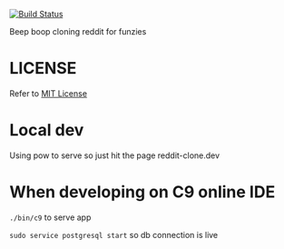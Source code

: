 [![Build Status](https://travis-ci.org/jonwho/reddit-clone.svg?branch=master)](https://travis-ci.org/jonwho/reddit-clone)

Beep boop cloning reddit for funzies

# LICENSE

Refer to [MIT License](https://github.com/jonwho/reddit-clone/blob/master/LICENSE.txt)

# Local dev
Using pow to serve so just hit the page reddit-clone.dev

# When developing on C9 online IDE
`./bin/c9` to serve app

`sudo service postgresql start` so db connection is live
